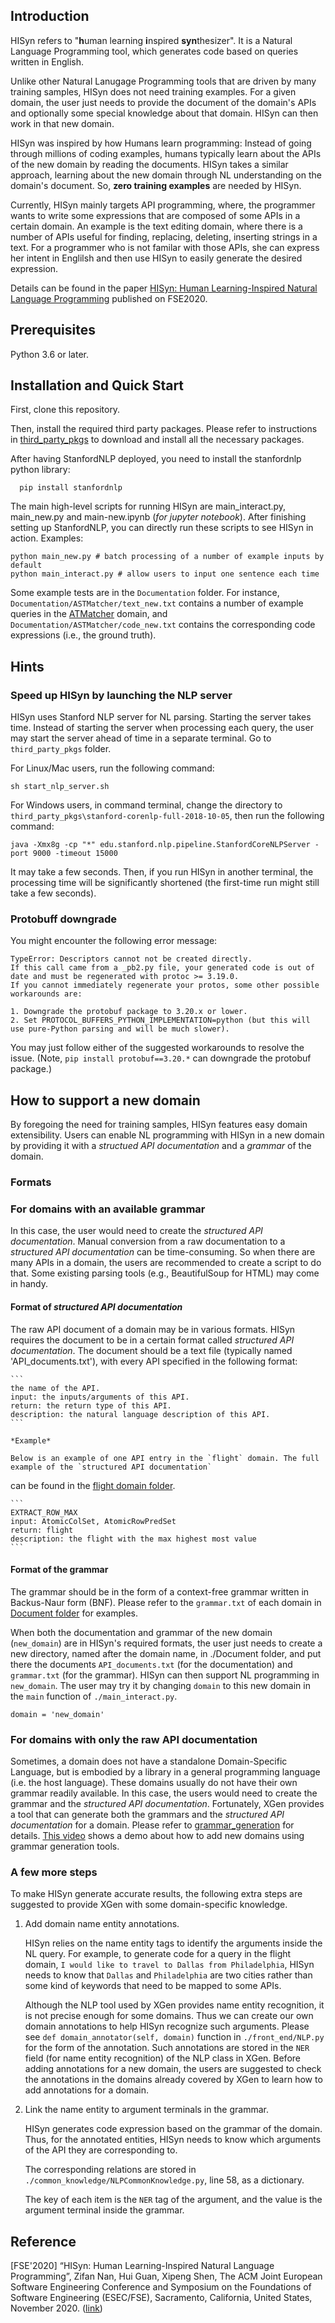 ## Introduction

HISyn refers to "**h**uman learning **i**nspired **syn**thesizer". It is a Natural Language Programming tool, which generates code based on queries written in English.

Unlike other Natural Lanugage Programming tools that are driven by many training samples, HISyn does not need training examples. For a given domain, the user just needs to provide the document of the domain's APIs and optionally some special knowledge about that domain. HISyn can then work in that new domain. 

HISyn was inspired by how Humans learn programming: Instead of going through millions of coding examples, humans typically learn about the APIs of the new domain by reading the documents. HISyn takes a similar approach, learning about the new domain through NL understanding on the domain's document. So, **zero training examples** are needed by HISyn. 

Currently, HISyn mainly targets API programming, where, the programmer wants to write some expressions that are composed of some APIs in a certain domain. An example is the text editing domain, where there is a number of APIs useful for finding, replacing, deleting, inserting strings in a text. For a programmer who is not familar with those APIs, she can express her intent in Englilsh and then use HISyn to easily generate the desired expression. 

Details can be found in the paper [HISyn: Human Learning-Inspired Natural Language
Programming](https://research.csc.ncsu.edu/picture/publications/papers/FSE20-HISyn.pdf) published on FSE2020.

## Prerequisites

Python 3.6 or later.

## Installation and Quick Start

First, clone this repository. 

Then, install the required third party packages. Please refer to instructions in [third_party_pkgs](./third_party_pkgs) to download and install all the necessary packages. 

After having StanfordNLP deployed, you need to install the stanfordnlp python library:

      pip install stanfordnlp

The main high-level scripts for running HISyn are main_interact.py, main_new.py and main-new.ipynb (*for jupyter notebook*). After finishing setting up StanfordNLP, you
can directly run these scripts to see HISyn in action. Examples:

```
python main_new.py # batch processing of a number of example inputs by default
python main_interact.py # allow users to input one sentence each time
```

Some example tests are in the `Documentation` folder. For instance, `Documentation/ASTMatcher/text_new.txt` contains a 
number of example queries in the [ATMatcher](https://clang.llvm.org/docs/LibASTMatchers.html) domain, and `Documentation/ASTMatcher/code_new.txt` contains the 
corresponding code expressions (i.e., the ground truth). 

## Hints
### Speed up HISyn by launching the NLP server
HISyn uses Stanford NLP server for NL parsing. Starting the server takes time. Instead of starting the server 
when processing each query, the user may start the server ahead of time in a separate terminal. Go to 
`third_party_pkgs` folder.

For Linux/Mac users, run the following command:

```
sh start_nlp_server.sh
```

For Windows users, in command terminal, change the directory to `third_party_pkgs\stanford-corenlp-full-2018-10-05`, then 
run the following command:
```
java -Xmx8g -cp "*" edu.stanford.nlp.pipeline.StanfordCoreNLPServer -port 9000 -timeout 15000
```

It may take a few seconds. Then, if you run HISyn in another terminal, the processing time will be significantly
shortened (the first-time run might still take a few seconds). 

### Protobuff downgrade
You might encounter the following error message:
```commandline
TypeError: Descriptors cannot not be created directly.
If this call came from a _pb2.py file, your generated code is out of date and must be regenerated with protoc >= 3.19.0.
If you cannot immediately regenerate your protos, some other possible workarounds are:

1. Downgrade the protobuf package to 3.20.x or lower.
2. Set PROTOCOL_BUFFERS_PYTHON_IMPLEMENTATION=python (but this will use pure-Python parsing and will be much slower).
```
You may just follow either of the suggested workarounds to resolve the issue. 
(Note, ```pip install protobuf==3.20.*``` can downgrade the protobuf package.)

## How to support a new domain

By foregoing the need for training samples, HISyn features easy domain extensibility. Users can enable NL programming with HISyn in a new domain by providing it with a *structued API documentation* and a *grammar* of the domain. 

### Formats

### For domains with an available grammar 

In this case, the user would need to create the *structured API documentation*. Manual conversion from a raw documentation to a *structured API documentation* can be time-consuming. So when there are many APIs in a domain, the users are recommended to create a script to do that. Some existing parsing tools (e.g., BeautifulSoup for HTML) may come in handy. 

#### Format of *structured API documentation*

   The raw API document of a domain may be in various formats. HISyn requires the document to be in a certain format called *structured API documentation*. The document should be a text file (typically named 'API_documents.txt'), with every API specified in the following format:

    ```
    the name of the API.
    input: the inputs/arguments of this API.
    return: the return type of this API. 
    description: the natural language description of this API.
    ``` 

    *Example*

    Below is an example of one API entry in the `flight` domain. The full example of the `structured API documentation`
can be found in the [flight domain folder](./Documentation/Flight/API_documents.txt).

    ```
    EXTRACT_ROW_MAX
    input: AtomicColSet, AtomicRowPredSet
    return: flight
    description: the flight with the max highest most value
    ```


#### Format of the grammar

  The grammar should be in the form of a context-free grammar written in Backus-Naur form (BNF). Please refer to the `grammar.txt` of each domain in [Document folder](./Documentation/) for examples.


When both the documentation and grammar of the new domain (`new_domain`) are in HISyn's required formats, the user just needs to create a new directory, named after the domain name, in ./Document folder, and put there the documents `API_documents.txt` (for the documentation) and `grammar.txt` (for the grammar). HISyn can then support NL programming in `new_domain`. The user may try it by changing `domain` to this new domain in the `main` function of `./main_interact.py`.  

```
domain = 'new_domain'
```

### For domains with only the raw API documentation

Sometimes, a domain does not have a standalone Domain-Specific Language, but is embodied by a library in a general programming language (i.e. the host language). 
These domains usually do not have their own grammar readily available. In this case, the users would need to create the grammar and the *structured API documentation*. Fortunately, XGen provides a tool that can generate both the grammars and the *structured API documentation* for a domain. Please refer to [grammar_generation](./tools/grammar_generation) for details.
[This video](https://drive.google.com/file/d/18DlmjA9dnp0VB5efcYQ7m8SgbIKspWJG/view?usp=sharing) shows a demo about how to add new domains using grammar generation tools.

### A few more steps

To make HISyn generate accurate results, the following extra steps are suggested to provide XGen with some domain-specific knowledge.

1. Add domain name entity annotations.

    HISyn relies on the name entity tags to identify the arguments inside the NL query. For example, to generate code for a query in the flight domain, `I would like to travel to Dallas from Philadelphia`, 
    HISyn needs to know that `Dallas` and `Philadelphia` are two cities rather than some kind of keywords that need to be mapped to some APIs. 
    
    Although the NLP tool used by XGen provides name entity recognition, it is not precise enough for some domains. Thus we can create our own domain annotations to help HISyn recognize such arguments. Please see `def domain_annotator(self, domain)` function in `./front_end/NLP.py` for the form of the annotation. Such annotations are stored in the `NER` field (for name entity recognition) of the NLP class in XGen. Before adding annotations for a new domain, the users are suggested to check the annotations in the domains already covered by XGen to learn how to add annotations for a domain. 
    
2. Link the name entity to argument terminals in the grammar.
    
    HISyn generates code expression based on the grammar of the domain. Thus, for the annotated entities, HISyn needs to know which arguments of the API they are corresponding to.
    
    The corresponding relations are stored in `./common_knowledge/NLPCommonKnowledge.py`, line 58, as a dictionary.
    
    The key of each item is the `NER` tag of the argument, and the value is the argument terminal inside the grammar.

## Reference

[FSE'2020] “HISyn: Human Learning-Inspired Natural Language Programming”, Zifan Nan, Hui Guan, Xipeng Shen, The ACM Joint European Software Engineering Conference and Symposium on the Foundations of Software Engineering (ESEC/FSE), Sacramento, California, United States, November 2020. ([link](https://research.csc.ncsu.edu/picture/publications/papers/FSE20-HISyn.pdf))


